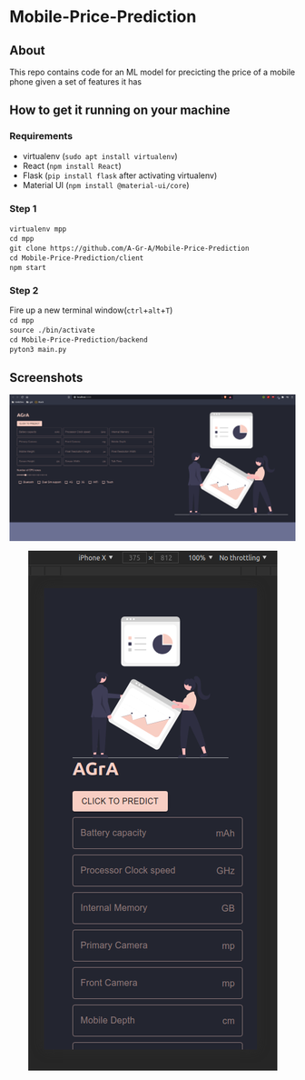 # Mobile-Price-Prediction
## About  
This repo contains code for an ML model for precicting the price of a mobile phone given a set of features it has
## How to get it running on your machine  
### Requirements  
- virtualenv (`sudo apt install virtualenv`)  
- React (`npm install React`)
- Flask (`pip install flask` after activating virtualenv)
- Material UI  (`npm install @material-ui/core`)  
### Step 1    
`virtualenv mpp`  
`cd mpp`  
`git clone https://github.com/A-Gr-A/Mobile-Price-Prediction`  
`cd Mobile-Price-Prediction/client`  
`npm start`  
### Step 2
Fire up a new terminal window(`ctrl`+`alt`+`T`)  
`cd mpp`  
`source ./bin/activate`  
`cd Mobile-Price-Prediction/backend`  
`pyton3 main.py`  


## Screenshots  
![screenshot-1](./screenshots/mpp-page.png)
<div style="text-align:center"><img src="./screenshots/mpp-page-mobile.png" /></div>

